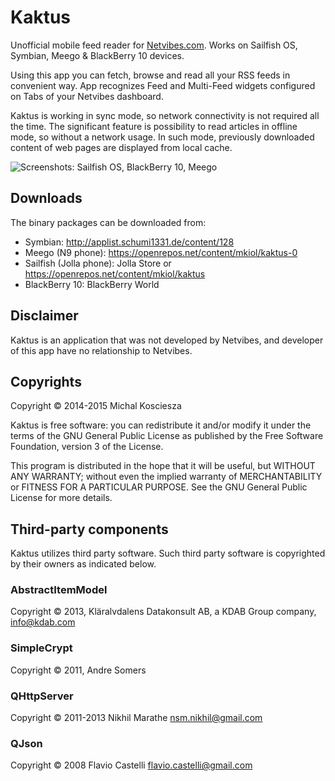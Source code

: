 # Kaktus

Unofficial mobile feed reader for [Netvibes.com](http://www.netvibes.com/).
Works on Sailfish OS, Symbian, Meego & BlackBerry 10 devices.

Using this app you can fetch, browse and read all your RSS feeds
in convenient way. App recognizes Feed and Multi-Feed widgets
configured on Tabs of your Netvibes dashboard.

Kaktus is working in sync mode, so network connectivity is not
required all the time. The significant feature is possibility
to read articles in offline mode, so without a network usage.
In such mode, previously downloaded content of web pages are
displayed from local cache.

![Screenshots: Sailfish OS, BlackBerry 10, Meego](https://raw.githubusercontent.com/mkiol/kaktus/master/screenshots/00.png)

## Downloads

The binary packages can be downloaded from:
- Symbian: http://applist.schumi1331.de/content/128
- Meego (N9 phone): https://openrepos.net/content/mkiol/kaktus-0
- Sailfish (Jolla phone): Jolla Store or https://openrepos.net/content/mkiol/kaktus
- BlackBerry 10: BlackBerry World

## Disclaimer

Kaktus is an application that was not developed by Netvibes,
and developer of this app have no relationship to Netvibes.

## Copyrights

Copyright &copy; 2014-2015 Michal Kosciesza

Kaktus is free software: you can redistribute it and/or modify it under the
terms of the GNU General Public License as published by the Free Software
Foundation, version 3 of the License.

This program is distributed in the hope that it will be useful,
but WITHOUT ANY WARRANTY; without even the implied warranty of
MERCHANTABILITY or FITNESS FOR A PARTICULAR PURPOSE.  See the
GNU General Public License for more details.

## Third-party components

Kaktus utilizes third party software. Such third party software
is copyrighted by their owners as indicated below.

### AbstractItemModel
Copyright &copy; 2013, Kläralvdalens Datakonsult AB, a KDAB
Group company, <info@kdab.com>

### SimpleCrypt
Copyright &copy; 2011, Andre Somers

### QHttpServer
Copyright &copy; 2011-2013 Nikhil Marathe <nsm.nikhil@gmail.com>

### QJson
Copyright &copy; 2008 Flavio Castelli <flavio.castelli@gmail.com>

